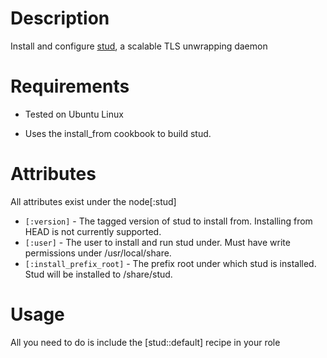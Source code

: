 # Description

Install and configure [stud](https://github.com/bumptech/stud), a scalable TLS unwrapping daemon

# Requirements

* Tested on Ubuntu Linux

* Uses the install\_from cookbook to build stud.

# Attributes

All attributes exist under the node[:stud]

* `[:version]` - The tagged version of stud to install from. Installing from HEAD is not currently supported.
* `[:user]` - The user to install and run stud under. Must have write permissions under /usr/local/share.
* `[:install_prefix_root]` - The prefix root under which stud is installed. Stud will be installed to <this folder>/share/stud.

# Usage

All you need to do is include the [stud::default] recipe in your role
